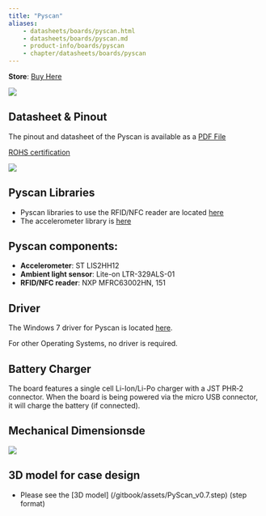 ```yaml
---
title: "Pyscan"
aliases:
    - datasheets/boards/pyscan.html
    - datasheets/boards/pyscan.md
    - product-info/boards/pyscan
    - chapter/datasheets/boards/pyscan
---
```

**Store**: [Buy Here](https://pycom.io/product/pyscan/)

![](/gitbook/assets/pyscan-new.png)

## Datasheet & Pinout

The pinout and datasheet of the Pyscan is available as a [PDF File](/gitbook/assets/pyscan-pinout.pdf)

[ROHS certification](/gitbook/assets/RoHs_declarations/RoHS-for-Pyscan(8286-00031P)-20190523.pdf)

![](/gitbook/assets/pyscan-pinout-1.png)

## Pyscan Libraries

* Pyscan libraries to use the RFID/NFC reader are located [here](https://github.com/pycom/pycom-libraries/tree/master/pyscan)
* The accelerometer library is [here](https://github.com/pycom/pycom-libraries/blob/master/pytrack/lib/LIS2HH12.py)

## Pyscan components:

* **Accelerometer**: ST LIS2HH12
* **Ambient light sensor**: Lite-on LTR-329ALS-01
* **RFID/NFC reader**: NXP MFRC63002HN, 151

## Driver

The Windows 7 driver for Pyscan is located [here](/gettingstarted/software/drivers/).

For other Operating Systems, no driver is required.


## Battery Charger

The board features a single cell Li-Ion/Li-Po charger with a JST PHR‑2 connector. When the board is being powered via the micro USB connector, it will charge the battery (if connected).




## Mechanical Dimensionsde
![](/gitbook/assets/pyscan_V0.7_20180416_MecahnicalDimensions.png)

## 3D model for case design

* Please see the [3D model] (/gitbook/assets/PyScan_v0.7.step) (step format)
